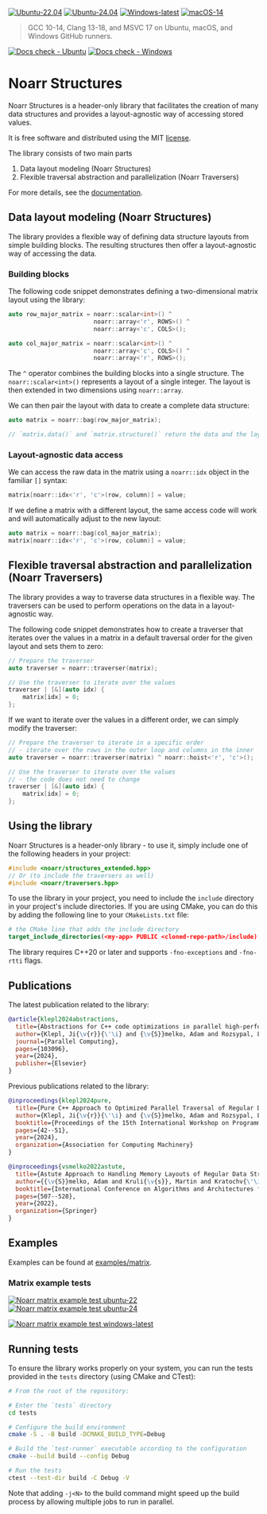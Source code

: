[![Ubuntu-22.04](../../actions/workflows/noarr_test_ubuntu_22.yml/badge.svg)](../../actions/workflows/noarr_test_ubuntu_22.yml)
[![Ubuntu-24.04](../../actions/workflows/noarr_test_ubuntu_24.yml/badge.svg)](../../actions/workflows/noarr_test_ubuntu_24.yml)
[![Windows-latest](../../actions/workflows/noarr_test_winl.yml/badge.svg)](../../actions/workflows/noarr_test_winl.yml)
[![macOS-14](../../actions/workflows/noarr_test_macos_14.yml/badge.svg)](../../actions/workflows/noarr_test_macos_14.yml)

> GCC 10-14, Clang 13-18, and MSVC 17 on Ubuntu, macOS, and Windows GitHub runners.

[![Docs check - Ubuntu](../../actions/workflows/noarr_docs_check_ubuntu.yml/badge.svg)](../../actions/workflows/noarr_docs_check_ubuntu.yml)
[![Docs check - Windows](../../actions/workflows/noarr_docs_check_windows.yml/badge.svg)](../../actions/workflows/noarr_docs_check_windows.yml)


# Noarr Structures

Noarr Structures is a header-only library that facilitates the creation of many data structures and provides a layout-agnostic way of accessing stored values.

It is free software and distributed using the MIT [license](LICENSE).

The library consists of two main parts

1. Data layout modeling (Noarr Structures)
2. Flexible traversal abstraction and parallelization (Noarr Traversers)

For more details, see the [documentation](docs/README.md).

## Data layout modeling (Noarr Structures)

The library provides a flexible way of defining data structure layouts from simple building blocks. The resulting structures then offer a layout-agnostic way of accessing the data.


### Building blocks

The following code snippet demonstrates defining a two-dimensional matrix layout using the library:

```cpp
auto row_major_matrix = noarr::scalar<int>() ^
                        noarr::array<'r', ROWS>() ^
                        noarr::array<'c', COLS>();

auto col_major_matrix = noarr::scalar<int>() ^
                        noarr::array<'c', COLS>() ^
                        noarr::array<'r', ROWS>();
```

The `^` operator combines the building blocks into a single structure. The `noarr::scalar<int>()` represents a layout of a single integer. The layout is then extended in two dimensions using `noarr::array`.

We can then pair the layout with data to create a complete data structure:

```cpp
auto matrix = noarr::bag(row_major_matrix);

// `matrix.data()` and `matrix.structure()` return the data and the layout, respectively.
```


### Layout-agnostic data access

We can access the raw data in the matrix using a `noarr::idx` object in the familiar `[]` syntax:

```cpp
matrix[noarr::idx<'r', 'c'>(row, column)] = value;
```

If we define a matrix with a different layout, the same access code will work and will automatically adjust to the new layout:

```cpp
auto matrix = noarr::bag(col_major_matrix);
matrix[noarr::idx<'r', 'c'>(row, column)] = value;
```


## Flexible traversal abstraction and parallelization (Noarr Traversers)

The library provides a way to traverse data structures in a flexible way. The traversers can be used to perform operations on the data in a layout-agnostic way.

The following code snippet demonstrates how to create a traverser that iterates over the values in a matrix in a default traversal order for the given layout and sets them to zero:

```cpp
// Prepare the traverser
auto traverser = noarr::traverser(matrix);

// Use the traverser to iterate over the values
traverser | [&](auto idx) {
    matrix[idx] = 0;
};
```

If we want to iterate over the values in a different order, we can simply modify the traverser:

```cpp
// Prepare the traverser to iterate in a specific order
// - iterate over the rows in the outer loop and columns in the inner
auto traverser = noarr::traverser(matrix) ^ noarr::hoist<'r', 'c'>();

// Use the traverser to iterate over the values
// - the code does not need to change
traverser | [&](auto idx) {
    matrix[idx] = 0;
};
```


## Using the library

Noarr Structures is a header-only library - to use it, simply include one of the following headers in your project:

```cpp
#include <noarr/structures_extended.hpp>
// Or (to include the traversers as well)
#include <noarr/traversers.hpp>
```

To use the library in your project, you need to include the `include` directory in your project's include directories. If you are using CMake, you can do this by adding the following line to your `CMakeLists.txt` file:

```cmake
# the CMake line that adds the include directory
target_include_directories(<my-app> PUBLIC <cloned-repo-path>/include)
```

The library requires C++20 or later and supports `-fno-exceptions` and `-fno-rtti` flags.


## Publications

The latest publication related to the library:

```bibtex
@article{klepl2024abstractions,
  title={Abstractions for C++ code optimizations in parallel high-performance applications},
  author={Klepl, Ji{\v{r}}{\'\i} and {\v{S}}melko, Adam and Rozsypal, Luk{\'a}{\v{s}} and Kruli{\v{s}}, Martin},
  journal={Parallel Computing},
  pages={103096},
  year={2024},
  publisher={Elsevier}
}
```

Previous publications related to the library:

```bibtex
@inproceedings{klepl2024pure,
  title={Pure C++ Approach to Optimized Parallel Traversal of Regular Data Structures},
  author={Klepl, Ji{\v{r}}{\'\i} and {\v{S}}melko, Adam and Rozsypal, Luk{\'a}{\v{s}} and Kruli{\v{s}}, Martin},
  booktitle={Proceedings of the 15th International Workshop on Programming Models and Applications for Multicores and Manycores},
  pages={42--51},
  year={2024},
  organization={Association for Computing Machinery}
}

@inproceedings{vsmelko2022astute,
  title={Astute Approach to Handling Memory Layouts of Regular Data Structures},
  author={{\v{S}}melko, Adam and Kruli{\v{s}}, Martin and Kratochv{\'\i}l, Miroslav and Klepl, Ji{\v{r}}{\'\i} and Mayer, Ji{\v{r}}{\'\i} and {\v{S}}im{\uu}nek, Petr},
  booktitle={International Conference on Algorithms and Architectures for Parallel Processing},
  pages={507--528},
  year={2022},
  organization={Springer}
}
```


## Examples

Examples can be found at [examples/matrix](examples/matrix "matrix example").


### Matrix example tests

[![Noarr matrix example test ubuntu-22](../../actions/workflows/noarr_matrix_example_test_ubuntu_22.yml/badge.svg)](../../actions/workflows/noarr_matrix_example_test_ubuntu_22.yml) [![Noarr matrix example test ubuntu-24](../../actions/workflows/noarr_matrix_example_test_ubuntu_24.yml/badge.svg)](../../actions/workflows/noarr_matrix_example_test_ubuntu_24.yml)

[![Noarr matrix example test windows-latest](../../actions/workflows/noarr_matrix_example_test_winl.yml/badge.svg)](../../actions/workflows/noarr_matrix_example_test_winl.yml)


## Running tests

To ensure the library works properly on your system, you can run the tests provided in the `tests` directory (using CMake and CTest):

```sh
# From the root of the repository:

# Enter the `tests` directory
cd tests

# Configure the build environment
cmake -S . -B build -DCMAKE_BUILD_TYPE=Debug

# Build the `test-runner` executable according to the configuration
cmake --build build --config Debug

# Run the tests
ctest --test-dir build -C Debug -V
```

Note that adding `-j<N>` to the build command might speed up the build process by allowing multiple jobs to run in parallel.
